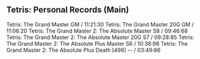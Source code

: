 Tetris: Personal Records (Main)
----------------------------------------------------------------------------
Tetris: The Grand Master                                       GM / 11:21:30
Tetris: The Grand Master                         20G           GM / 11:06:20
Tetris: The Grand Master 2: The Absolute         Master        S8 / 09:46:68
Tetris: The Grand Master 2: The Absolute         Master 20G    S7 / 09:28:85
Tetris: The Grand Master 2: The Absolute Plus    Master        S6 / 10:38:98
Tetris: The Grand Master 2: The Absolute Plus    Death  [499]  -- / 03:49:86
